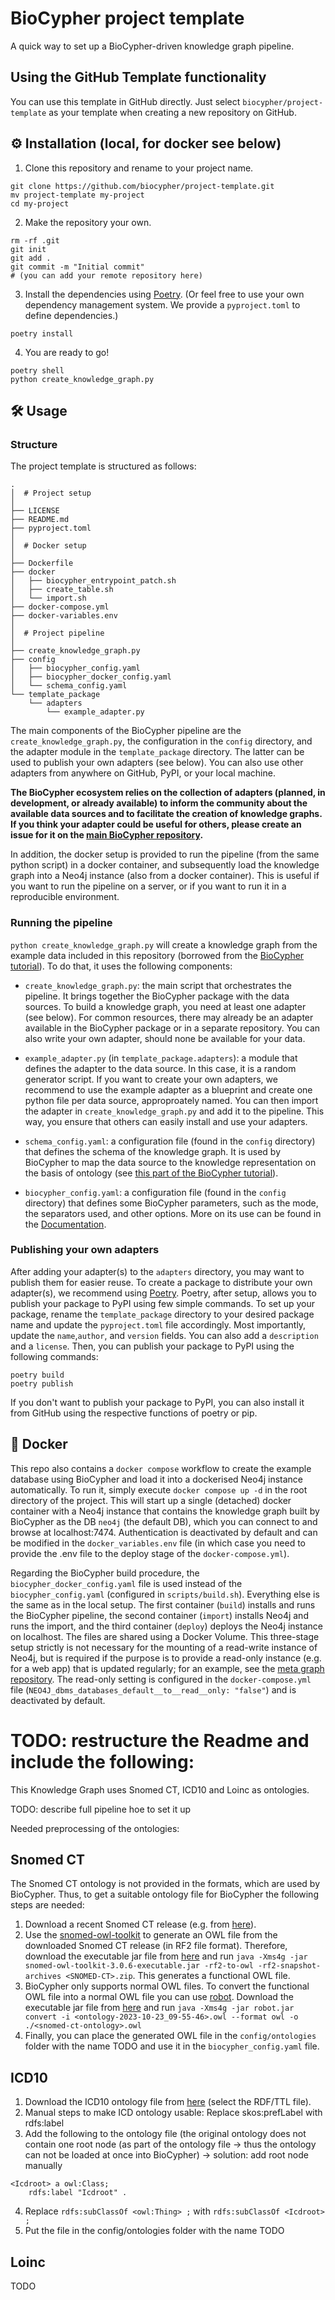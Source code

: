 # BioCypher project template
A quick way to set up a BioCypher-driven knowledge graph pipeline.

## Using the GitHub Template functionality
You can use this template in GitHub directly. Just select
`biocypher/project-template` as your template when creating a new repository
on GitHub.

## ⚙️ Installation (local, for docker see below)
1. Clone this repository and rename to your project name.
```{bash}
git clone https://github.com/biocypher/project-template.git
mv project-template my-project
cd my-project
```
2. Make the repository your own.
```{bash}
rm -rf .git
git init
git add .
git commit -m "Initial commit"
# (you can add your remote repository here)
```
3. Install the dependencies using [Poetry](https://python-poetry.org/). (Or feel
free to use your own dependency management system. We provide a `pyproject.toml`
to define dependencies.)
```{bash}
poetry install
```
4. You are ready to go!
```{bash}
poetry shell
python create_knowledge_graph.py
```


## 🛠 Usage

### Structure
The project template is structured as follows:
```
.
│  # Project setup
│
├── LICENSE
├── README.md
├── pyproject.toml
│
│  # Docker setup
│
├── Dockerfile
├── docker
│   ├── biocypher_entrypoint_patch.sh
│   ├── create_table.sh
│   └── import.sh
├── docker-compose.yml
├── docker-variables.env
│
│  # Project pipeline
│
├── create_knowledge_graph.py
├── config
│   ├── biocypher_config.yaml
│   ├── biocypher_docker_config.yaml
│   └── schema_config.yaml
└── template_package
    └── adapters
        └── example_adapter.py
```

The main components of the BioCypher pipeline are the
`create_knowledge_graph.py`, the configuration in the `config` directory, and
the adapter module in the `template_package` directory. The latter can be used
to publish your own adapters (see below). You can also use other adapters from
anywhere on GitHub, PyPI, or your local machine.

**The BioCypher ecosystem relies on the collection of adapters (planned, in
development, or already available) to inform the community about the available
data sources and to facilitate the creation of knowledge graphs. If you think
your adapter could be useful for others, please create an issue for it on the
[main BioCypher repository](https://github.com/biocypher/biocypher/issues).**

In addition, the docker setup is provided to run the pipeline (from the same
python script) in a docker container, and subsequently load the knowledge graph
into a Neo4j instance (also from a docker container). This is useful if you want
to run the pipeline on a server, or if you want to run it in a reproducible
environment.

### Running the pipeline

`python create_knowledge_graph.py` will create a knowledge graph from the
example data included in this repository (borrowed from the [BioCypher
tutorial](https://biocypher.org/tutorial.html)). To do that, it uses the
following components:

- `create_knowledge_graph.py`: the main script that orchestrates the pipeline.
It brings together the BioCypher package with the data sources. To build a
knowledge graph, you need at least one adapter (see below). For common
resources, there may already be an adapter available in the BioCypher package or
in a separate repository. You can also write your own adapter, should none be
available for your data.

- `example_adapter.py` (in `template_package.adapters`): a module that defines
the adapter to the data source. In this case, it is a random generator script.
If you want to create your own adapters, we recommend to use the example adapter
as a blueprint and create one python file per data source, approproately named.
You can then import the adapter in `create_knowledge_graph.py` and add it to
the pipeline. This way, you ensure that others can easily install and use your
adapters.

- `schema_config.yaml`: a configuration file (found in the `config` directory)
that defines the schema of the knowledge graph. It is used by BioCypher to map
the data source to the knowledge representation on the basis of ontology (see
[this part of the BioCypher
tutorial](https://biocypher.org/tutorial-ontology.html)).

- `biocypher_config.yaml`: a configuration file (found in the `config`
directory) that defines some BioCypher parameters, such as the mode, the
separators used, and other options. More on its use can be found in the
[Documentation](https://biocypher.org/installation.html#configuration).

### Publishing your own adapters
After adding your adapter(s) to the `adapters` directory, you may want to
publish them for easier reuse. To create a package to distribute your own
adapter(s), we recommend using [Poetry](https://python-poetry.org/). Poetry,
after setup, allows you to publish your package to PyPI using few simple
commands. To set up your package, rename the `template_package` directory to
your desired package name and update the `pyproject.toml` file accordingly. Most
importantly, update the `name`,`author`, and `version` fields. You can also add
a `description` and a `license`.  Then, you can publish your package to PyPI
using the following commands:

```{bash}
poetry build
poetry publish
```

If you don't want to publish your package to PyPI, you can also install it from
GitHub using the respective functions of poetry or pip.

## 🐳 Docker

This repo also contains a `docker compose` workflow to create the example
database using BioCypher and load it into a dockerised Neo4j instance
automatically. To run it, simply execute `docker compose up -d` in the root
directory of the project. This will start up a single (detached) docker
container with a Neo4j instance that contains the knowledge graph built by
BioCypher as the DB `neo4j` (the default DB), which you can connect to and
browse at localhost:7474. Authentication is deactivated by default and can be
modified in the `docker_variables.env` file (in which case you need to provide
the .env file to the deploy stage of the `docker-compose.yml`).

Regarding the BioCypher build procedure, the `biocypher_docker_config.yaml` file
is used instead of the `biocypher_config.yaml` (configured in
`scripts/build.sh`). Everything else is the same as in the local setup. The
first container (`build`) installs and runs the BioCypher pipeline, the second
container (`import`) installs Neo4j and runs the import, and the third container
(`deploy`) deploys the Neo4j instance on localhost. The files are shared using a
Docker Volume. This three-stage setup strictly is not necessary for the mounting
of a read-write instance of Neo4j, but is required if the purpose is to provide
a read-only instance (e.g. for a web app) that is updated regularly; for an
example, see the [meta graph
repository](https://github.com/biocypher/meta-graph). The read-only setting is
configured in the `docker-compose.yml` file
(`NEO4J_dbms_databases_default__to__read__only: "false"`) and is deactivated by
default.


# TODO: restructure the Readme and include the following:

This Knowledge Graph uses Snomed CT, ICD10 and Loinc as ontologies.

TODO: describe full pipeline hoe to set it up

Needed preprocessing of the ontologies:

## Snomed CT
The Snomed CT ontology is not provided in the formats, which are used by BioCypher.
Thus, to get a suitable ontology file for BioCypher the following steps are needed:
1. Download a recent Snomed CT release (e.g. from [here](https://www.nlm.nih.gov/healthit/snomedct/international.html)).
2. Use the [snomed-owl-toolkit](https://github.com/IHTSDO/snomed-owl-toolkit) to generate an OWL file from the downloaded Snomed CT release (in RF2 file format).
Therefore, download the executable jar file from [here](https://github.com/IHTSDO/snomed-owl-toolkit/releases) and run
`java -Xms4g -jar snomed-owl-toolkit-3.0.6-executable.jar -rf2-to-owl -rf2-snapshot-archives <SNOMED-CT>.zip`. This generates a functional OWL file.
4. BioCypher only supports normal OWL files. To convert the functional OWL file into a normal OWL file you can use [robot](http://robot.obolibrary.org/).
Download the executable jar file from [here](https://github.com/ontodev/robot/releases) and run
`java -Xms4g -jar robot.jar convert -i <ontology-2023-10-23_09-55-46>.owl --format owl -o ./<snomed-ct-ontology>.owl`
5. Finally, you can place the generated OWL file in the `config/ontologies` folder with the name TODO and use it in the `biocypher_config.yaml` file.

## ICD10
1. Download the ICD10 ontology file from [here](https://bioportal.bioontology.org/ontologies/ICD10CM) (select the RDF/TTL file).
2. Manual steps to make ICD ontology usable:
    Replace skos:prefLabel with rdfs:label
3. Add the following to the ontology file (the original ontology does not contain one root node (as part of the ontology file -> thus the ontology can not be loaded at once into BioCypher) -> solution: add root node manually
```
<Icdroot> a owl:Class;
    rdfs:label "Icdroot" .
```
4. Replace `rdfs:subClassOf <owl:Thing> ;` with `rdfs:subClassOf <Icdroot> ;`
5. Put the file in the config/ontologies folder with the name TODO

## Loinc

TODO
